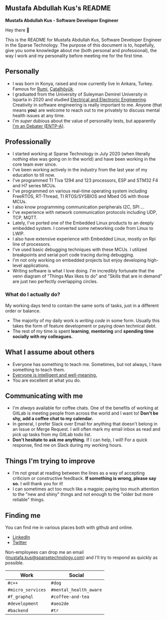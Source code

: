 ## Mustafa Abdullah Kus's README

**Mustafa Abdullah Kus - Software Developer Engineer**

Hey there 👋

This is the README for Mustafa Abdullah Kus, Software Developer Engineer in the Sparse Technology. The purpose of this document is to, hopefully, give you some knowledge about me (both personal and professional), the way I work and my personality before meeting me for the first time. 

## Personally

- I was born in Konya, raised and now currently live in Ankara, Turkey. Famous for [Rumi](https://en.wikipedia.org/wiki/Rumi), [Çatalhöyük](https://en.wikipedia.org/wiki/%C3%87atalh%C3%B6y%C3%BCk).
- I graduated from the University of Suleyman Demirel University in Isparta in 2020 and studied [Electrical and Electronic Engineering](https://en.wikipedia.org/wiki/Electrical_engineering). Creativity in software engineering is really important to me.
Anyone (that means **you**) are welcome to reach out to me privately to discuss mental health issues at any time.
- I'm _super_ dubious about the value of personality tests, but apparently [I'm an Debater (ENTP-A)](https://www.16personalities.com/entp-personality). 


## Professionally

* I started working at Sparse Technology in July 2020 (when literally _nothing_ else was going on in the world) and have been working in the core team ever since.
* I've been working actively in the industry from the last year of my education to till now.
* I've programmed TI Tiva 1294 and 123 processors, ESP and STM32 F4 and H7 series MCUs.
* I've programmed on various real-time operating system including FreeRTOS, RT-Thread, TI RTOS/SYSBIOS and Mbed OS with those MCUs.
* I also know programming communication peripherals I2C, SPI ...
* I've experience with network communication protocols including UDP, TCP, MQTT.
* Lately, I've ported one of the Embedded Linux products to an deeply embedded system. I converted some networking code from Linux to LWIP.
* I also have extensive experience with Embedded Linux, mostly on Rpi line of processors.
* I've used basic debugging techniques with these MCUs. I utilized breakpoints and serial port code tracing during debugging.
* I'm not only working on embedded projects but enjoy developing high-level applications.
* Writing software is what I love doing. I'm incredibly fortunate that the venn diagram of "Things Max likes to do" and "Skills that are in demand" are just two perfectly overlapping circles.

### What do I actually do?

My working days tend to contain the same sorts of tasks, just in a different order or balance.

* The majority of my daily work is _writing code_ in some form. Usually this takes the form of feature development or paying down technical debt.
* The rest of my time is spent **learning**, **mentoring** and **spending time socially with my colleagues.**

## What I assume about others

* Everyone has something to teach me. Sometimes, but not always, I have something to teach them.
* [Everyone is intelligent and well-meaning.](https://github.com/thoughtbot/guides/tree/master/code-review#everyone)
* You are excellent at what you do.

## Communicating with me

* I'm _always_ available for coffee chats. One of the benefits of working at GitLab is meeting people from across the world and I want to! **Don't be shy, add a coffee chat to my calendar.**
* In general, I prefer Slack over Email for anything that doesn't belong in an Issue or Merge Request. I will often mark my email inbox as read and pick up tasks from my GitLab todo list.
* **Don't hesitate to ask me anything.** If I can help, I will! For a quick response, find me on Slack during my working hours.

## Things I'm trying to improve

* I'm not great at reading between the lines as a way of accepting criticism or constructive feedback. **If something is wrong, please say so.** I will thank you for it!
* I can sometimes act too much like a magpie; paying too much attention to the "new and shiny" things and not enough to the "older but more reliable" things.

## Finding me

You can find me in various places both with github and online.

* [LinkedIn](https://www.linkedin.com/in/mustafaabdullahk/)
* [Twitter](https://twitter.com/mustafabdullahk)

Non-employees can drop me an email (mustafa.kus@sparsetechnology.com) and I'll try to respond as quickly as possible.


| Work | Social |
| ---- | ------ |
| `#c++` | `#dog` |
| `#micro_services` | `#mental_health_aware` |
| `#f_graphql` | `#coffee-and-tea` |
| `#development` | `#aeo2de` |
| `#backend` | `#tr` |
